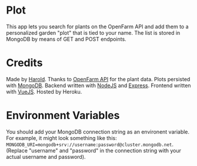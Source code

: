 # Plot  
This app lets you search for plants on the OpenFarm API and add them to a personalized garden "plot" that is tied to your name. The list is stored in MongoDB by means of GET and POST endpoints. 
  
# Credits  
Made by [Harold](https://nsitu.ca). Thanks to [OpenFarm API](https://github.com/openfarmcc/OpenFarm) for the plant data. Plots persisted with [MongoDB](https://www.mongodb.com/). Backend written with [NodeJS](https://nodejs.org/) and [Express](https://expressjs.com/). Frontend written with [VueJS](https://vuejs.org/). Hosted by Heroku.


# Environment Variables  
You should add your MongoDB connection string as an environent variable. For example, it might look something like this: `MONGODB_URI=mongodb+srv://username:password@cluster.mongodb.net`. (Replace "username" and "password" in the connection string with your actual username and password).  